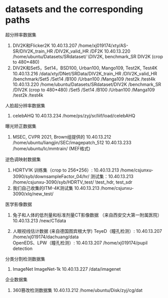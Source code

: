 # datasets and the corresponding paths

超分辨率数据集

1. DIV2K和Flicker2K
10.40.13.207 /home/xj019174/xty/AS-SR/DIV2K_train_HR 
                                     /DIV2K_valid_HR
                                     /DF2K
10.40.13.220 /home/ubuntu/Datasets/SRdataset/ \DIV2K, benchmark_SR   DIV2K (crop to 480*480)
2. DIV2K和Set5，Set14，BSD100, Urban100, Mango109, Test2K, Test4K
10.40.13.216 /data/xty/DNet/SRData/DIV2K_train_HR
                                  /DIV2K_valid_HR
                                  /benchmark/Set5
                                            /Set14
                                            /B100
                                            /Urban100
                                            /Manga109
                                            /test2k
                                            /test4k
10.40.13.220 /home/ubuntu/Datasets/SRdataset/DIV2K
                                            /benchmark_SR
                                            /DIV2K (crop to 480*480)
                                            /Set5
                                            /Set14
                                            /B100
                                            /Urban100
                                            /Manga109
                                            /test2k
                                            /test4k

人脸超分辨率数据集

1. celebAHQ
10.40.13.234 /home/ps/zyj/sr/liif/load/celebAHQ

曝光矫正数据集

1. MSEC, CVPR 2021, Brown组提供的
10.40.13.212 /home/ubuntu/liangjin/SEC/imagepatch_512
10.40.13.233 /home/ubuntu/lc/mmtrain/  (MEF格式)

逆色调映射数据集
1. HDRTV1K
训练集（crop to 256*256）: 10.40.13.213 /home/csjunxu-3090/syb/downsampleFactor_04/hr/ 
测试集：10.40.13.213 /home/csjunxu-3090/syb/HDRTV_test/ \test_hdr, test_sdr
2. 我们自己收集的ITM-4K测试集
10.40.13.213 /home/csjunxu-3090/xlq/new_test/


医学影像数据

1. 兔子和人体的低剂量和标准剂量CT影像数据 （来自西安交大第一附属医院）
10.40.13.213 /new/CTdata

2. 人眼视线估计数据 (来自德国图宾根大学)
TeyeD（瞳孔检测）: 10.40.13.207 /home/xj019174/dachuang/data   
OpenEDS、LPW（瞳孔检测）: 10.40.13.207 /home/xj019174/pupil detection


分类分割检测数据集

1. ImageNet
ImageNet-1k 10.40.13.227 /data/imagenet   

企业数据集

1. 360篡改检测数据集
10.40.13.212 /home/ubuntu/Disk/zyj/cg/dat